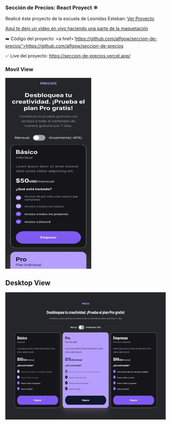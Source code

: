 ### Sección de Precios: React Proyect ⚛️

Realicé éste proyecto de la escuela de Leonidas Esteban: <a href='https://leonidasesteban.com/proyectos/seccion-de-precios'>Ver Proyecto</a>

 

<a href='https://www.twitch.tv/videos/1620977764' target='_blank' rel="noreferrer">Aquí te dejo un video en vivo haciendo una parte de la maquetación</a>

➡️ Código del proyecto: <a href='https://github.com/alfgow/seccion-de-precios">https://github.com/alfgow/seccion-de-precios</a>

✅ Live del proyecto: <a href='https://seccion-de-precios.vercel.app/' target='_blank' rel="noreferrer">https://seccion-de-precios.vercel.app/</a>


### Movil View

<img src='https://raw.githubusercontent.com/alfgow/seccion-de-precios/master/src/img/Screenshot_20221011_113257.jpg' width="270" height="600"/>

## Desktop View

<img src='https://raw.githubusercontent.com/alfgow/seccion-de-precios/master/src/img/Screenshot%202022-10-11%20113524.jpg' width="600" height="400"/>
